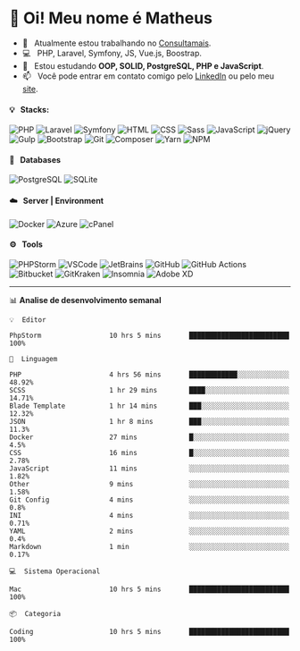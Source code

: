 # 👋 Oi! Meu nome é Matheus

- 🔭 &nbsp; Atualmente estou trabalhando no [Consultamais](https://consultamais.com.br/).
- 💻 &nbsp; PHP, Laravel, Symfony, JS, Vue.js, Boostrap.
- 🌱 &nbsp; Estou estudando **OOP, SOLID, PostgreSQL, PHP e JavaScript**.
- 📫 &nbsp; Você pode entrar em contato comigo pelo [LinkedIn](https://www.linkedin.com/in/matheuscamargoxavier/) ou pelo meu [site](https://matheuscamargo.co).

#### 💡 &nbsp; Stacks:
![PHP](https://img.shields.io/badge/-PHP-777BB4?&logo=php&logoColor=FFFFFF)
![Laravel](https://img.shields.io/badge/-Laravel-FF2D20?&logo=laravel&logoColor=FFFFFF)
![Symfony](https://img.shields.io/badge/-Symfony-000000?&logo=symfony&logoColor=FFFFFF)
![HTML](https://img.shields.io/badge/-HTML-E34F26?&logo=html5&logoColor=FFFFFF)
![CSS](https://img.shields.io/badge/-CSS-1572B6?&logo=css3&logoColor=FFFFFF)
![Sass](https://img.shields.io/badge/-Sass-CC6699?&logo=sass&logoColor=FFFFFF)
![JavaScript](https://img.shields.io/badge/-JavaScript-F7DF1E?&logo=javascript&logoColor=FFFFFF)
![jQuery](https://img.shields.io/badge/-jQuery-0769AD?&logo=jquery&logoColor=FFFFFF)
![Gulp](https://img.shields.io/badge/-Gulp-CF4647?&logo=gulp&logoColor=FFFFFF)
![Bootstrap](https://img.shields.io/badge/-Bootstrap-7952B3?&logo=bootstrap&logoColor=FFFFFF)
![Git](https://img.shields.io/badge/-Git-F05032?&logo=git&logoColor=FFFFFF)
![Composer](https://img.shields.io/badge/-Composer-885630?&logo=composer&logoColor=FFFFFF)
![Yarn](https://img.shields.io/badge/-Yarn-2C8EBB?&logo=yarn&logoColor=FFFFFF)
![NPM](https://img.shields.io/badge/-npm-CB3837?&logo=npm&logoColor=FFFFFF)

#### 💾 &nbsp; Databases
![PostgreSQL](https://img.shields.io/badge/-PostgreSQL-336791?&logo=PostgreSQL&logoColor=FFFFFF)
![SQLite](https://img.shields.io/badge/-SQLite-003B57?&logo=SQLite&logoColor=FFFFFF)

#### ☁️ &nbsp; Server | Environment
![Docker](https://img.shields.io/badge/-Docker-2496ED?&logo=docker&logoColor=FFFFFF)
![Azure](https://img.shields.io/badge/-Azure-0089D6?&logo=microsoft%20azure&logoColor=FFFFFF)
![cPanel](https://img.shields.io/badge/-cPanel-FF6C2C?&logo=cpanel&logoColor=FFFFFF)

#### ⚙️ &nbsp; Tools
![PHPStorm](https://img.shields.io/badge/-PHPStorm-000000?&logo=PHPStorm&logoColor=FFFFFF)
![VSCode](https://img.shields.io/badge/-VSCode-007ACC?&logo=Visual%20Studio%20Code&logoColor=FFFFFF) 
![JetBrains](https://img.shields.io/badge/-JetBrains-000000?&logo=jetbrains&logoColor=FFFFFF) 
![GitHub](https://img.shields.io/badge/-GitHub-181717?&logo=github&logoColor=FFFFFF) 
![GitHub Actions](https://img.shields.io/badge/-GitHub%20Actions-181717?&logo=GitHub%20Actions&logoColor=FFFFFF) 
![Bitbucket](https://img.shields.io/badge/-Bitbucket-0052CC?&logo=bitbucket&logoColor=FFFFFF)
![GitKraken](https://img.shields.io/badge/-GitKraken-179287?&logo=GitKraken&logoColor=FFFFFF)
![Insomnia](https://img.shields.io/badge/-Insomnia-5849BE?&logo=Insomnia&logoColor=FFFFFF)
![Adobe XD](https://img.shields.io/badge/-Adobe%20XD-FF61F6?&logo=adobe%20xd&logoColor=FFFFFF) 
_______

📊  **Analise de desenvolvimento semanal**
```text
💡  Editor

PhpStorm                 10 hrs 5 mins       █████████████████████████       100%
```
```text
💬  Linguagem

PHP                      4 hrs 56 mins       ████████████░░░░░░░░░░░░░     48.92%
SCSS                     1 hr 29 mins        ████░░░░░░░░░░░░░░░░░░░░░     14.71%
Blade Template           1 hr 14 mins        ███░░░░░░░░░░░░░░░░░░░░░░     12.32%
JSON                     1 hr 8 mins         ███░░░░░░░░░░░░░░░░░░░░░░      11.3%
Docker                   27 mins             █░░░░░░░░░░░░░░░░░░░░░░░░       4.5%
CSS                      16 mins             █░░░░░░░░░░░░░░░░░░░░░░░░      2.78%
JavaScript               11 mins             ░░░░░░░░░░░░░░░░░░░░░░░░░      1.82%
Other                    9 mins              ░░░░░░░░░░░░░░░░░░░░░░░░░      1.58%
Git Config               4 mins              ░░░░░░░░░░░░░░░░░░░░░░░░░       0.8%
INI                      4 mins              ░░░░░░░░░░░░░░░░░░░░░░░░░      0.71%
YAML                     2 mins              ░░░░░░░░░░░░░░░░░░░░░░░░░       0.4%
Markdown                 1 min               ░░░░░░░░░░░░░░░░░░░░░░░░░      0.17%
```
```text
💻  Sistema Operacional

Mac                      10 hrs 5 mins       █████████████████████████       100%
```
```text
📦  Categoria

Coding                   10 hrs 5 mins       █████████████████████████       100%
```
